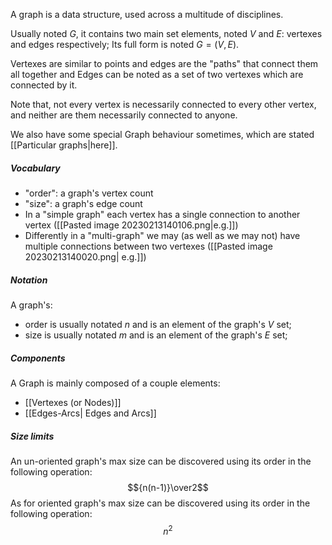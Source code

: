 A graph is a data structure, used across a multitude of disciplines. 

Usually noted $G$, it contains two main set elements, noted $V$ and $E$: vertexes and edges respectively; Its full form is noted $G = (V, E)$.

Vertexes are similar to points and edges are the "paths" that connect them all together and Edges can be noted as a set of two vertexes which are connected by it.

Note that, not every vertex is necessarily connected to every other vertex, and neither are them necessarily connected to anyone.

We also have some special Graph behaviour sometimes, which are stated [[Particular graphs|here]].

##### Vocabulary
- "order": a graph's vertex count
- "size": a graph's edge count
- In a "simple graph" each vertex has a single connection to another vertex ([[Pasted image 20230213140106.png|e.g.]])
- Differently in a "multi-graph" we may (as well as we may not) have multiple connections between two vertexes ([[Pasted image 20230213140020.png| e.g.]])

##### Notation
A graph's:
- order is usually notated $n$ and is an element of the graph's $V$ set;
- size is usually notated $m$ and is an element of the graph's $E$ set;

##### Components
A Graph is mainly composed of a couple elements:
- [[Vertexes (or Nodes)]]
- [[Edges-Arcs| Edges and Arcs]]

##### Size limits
An un-oriented graph's max size can be discovered using its order in the following operation: 
$${n(n-1)}\over2$$ 
As for oriented graph's max size can be discovered using its order in the following operation: 
$$n^2$$
